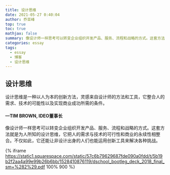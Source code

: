 ```yaml
---
title: 设计思维
date: 2021-05-27 0:40:04
author: 乔亚峰
top: true
toc: true
mathjax: false
summary: 像设计师一样思考可以转变企业组织开发产品、服务、流程和战略的方式。这套方法就是为人所知的设计思维，它把人的需求与技术的可行性和商业的永续性相整合。不仅如此，它还能让非设计出身的人们也能运用创新工具来解决各种挑战。
categories: essay
tags:
  - essay
  - 博客
  - 设计思维
---
```


## 设计思维

设计思维是一种以人为本的创新方法，灵感来自设计师的方法和工具，它整合人的需求、技术的可能性以及实现商业成功所需的条件。

#### —TIM BROWN, IDEO董事长





像设计师一样思考可以转变企业组织开发产品、服务、流程和战略的方式。这套方法就是为人所知的设计思维，它把人的需求与技术的可行性和商业的永续性相整合。不仅如此，它还能让非设计出身的人们也能运用创新工具来解决各种挑战。




{% iframe https://static1.squarespace.com/static/57c6b79629687fde090a0fdd/t/5b19b2f2aa4a99e99b26b6bb/1528410876119/dschool_bootleg_deck_2018_final_sm+%282%29.pdf   100%  900 %}

